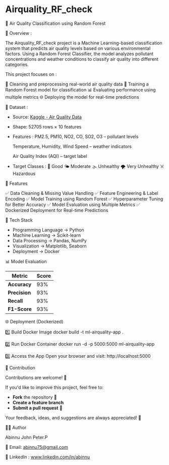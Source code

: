 # Airquality_RF_check

🌿 Air Quality Classification using Random Forest

📌 Overview : 

The Airquality_RF_check project is a Machine Learning-based classification system that predicts air quality levels based on various environmental factors. Using a Random Forest Classifier, the model analyzes pollutant concentrations and weather conditions to classify air quality into different categories.


This project focuses on :

🧹 Cleaning and preprocessing real-world air quality data
🌳 Training a Random Forest model for classification
📊 Evaluating performance using multiple metrics 
🌐 Deploying the model for real-time predictions


📂 Dataset :

* Source: [Kaggle - Air Quality Data](https://www.kaggle.com/datasets)
  
* Shape:  52705 rows × 10 features

* Features :
   PM2.5, PM10, NO2, CO, SO2, O3 – pollutant levels
  
   Temperature, Humidity, Wind Speed – weather indicators

   Air Quality Index (AQI) – target label

* Target Classes :
  🌿 Good 
  🌤 Moderate
  🌫 Unhealthy
  🌪 Very Unhealthy
  ☠️ Hazardous


🚀 Features

✅ Data Cleaning & Missing Value Handling
✅ Feature Engineering & Label Encoding
✅ Model Training using Random Forest
✅ Hyperparameter Tuning for Better Accuracy
✅ Model Evaluation using Multiple Metrics
✅ Dockerized Deployment for Real-time Predictions


🧠 Tech Stack

* Programming Language → Python 
* Machine Learning → Scikit-learn
* Data Processing → Pandas, NumPy
* Visualization → Matplotlib, Seaborn
* Deployment → Docker


📊 Model Evaluation

| Metric        | Score |
| ------------- | ----- |
| **Accuracy**  | 93%   |
| **Precision** | 93%   |
| **Recall**    | 93%   |
| **F1-Score**  | 93%   |


🌐 Deployment (Dockerized)

1️⃣ Build Docker Image
docker build -t ml-airquality-app .

2️⃣ Run Docker Container
docker run -d -p 5000:5000 ml-airquality-app

3️⃣ Access the App
Open your browser and visit:
http://localhost:5000


🤝 Contribution  

Contributions are welcome! 🎉  

If you'd like to improve this project, feel free to:

- **Fork** the repository 🍴  
- **Create a feature branch**  
- **Submit a pull request** 🚀  

Your feedback, ideas, and suggestions are always appreciated! 🙌


👨‍💻 Author

Abinnu John Peter.P

📧 Email: abinnu75@gmail.com

🔗 LinkedIn : www.linkedin.com/in/abinnu
